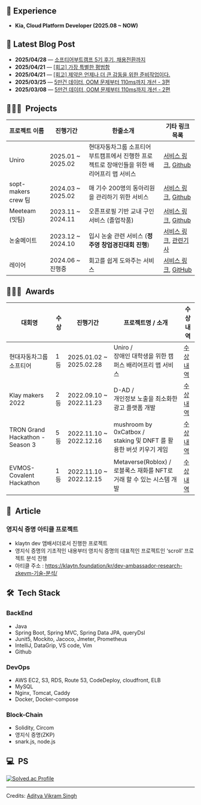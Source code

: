 ## 💼 Experience
 * **Kia, Cloud Platform Developer (2025.08 ~ NOW)**

<!-- BLOG-POST-START -->
## 📝 Latest Blog Post

- **2025/04/28** — [소프티어부트캠프 5기 후기, 채용전환까지](https://gamxong.tistory.com/166)
- **2025/04/21** — [[회고] 가장 특별한 평범함](https://gamxong.tistory.com/165)
- **2025/04/21** — [[회고] 제약은 언제나 더 큰 감동을 위한 준비작업이다.](https://gamxong.tistory.com/164)
- **2025/03/25** — [5만건 데이터, OOM 문제부터 110ms까지 개선 - 3편](https://gamxong.tistory.com/162)
- **2025/03/08** — [5만건 데이터, OOM 문제부터 110ms까지 개선 - 2편](https://gamxong.tistory.com/161)

<!-- BLOG-POST-END -->
 
 ## 👨🏻‍💻 &nbsp;Projects
 
 | 프로젝트 이름 | 진행기간       | 한줄소개             | 기타 링크 목록                   |
 |---------------|---------------|---------------------|----------------------------------|
 |  Uniro   | 2025.01 ~ 2025.02 | 현대자동차그룹 소프티어 부트캠프에서 진행한 프로젝트로 장애인들을 위한 배리어프리 맵 서비스 | [서비스 링크](https://www.uniro.site/), [Github](https://github.com/softeer5th/Team2-Getit) |
 |  sopt-makers crew 팀   | 2024.03 ~ 2025.02 | 매 기수 200명의 동아리원을 관리하기 위한 서비스 | [서비스 링크](https://playground.sopt.org/), [Github](https://github.com/sopt-makers/sopt-crew-backend) |
 | Meeteam (밋팀)   | 2023.11 ~ 2024.11  | 오픈프로필 기반 교내 구인 서비스 (졸업작품)    | [서비스 링크](https://www.meeteam.co.kr), [Github](https://github.com/MeeTeamIdle/MeeTeam_BackEnd) |
 | 논술메이트  | 2023.12 ~ 2024.10 | 입시 논술 관련 서비스 (**정주영 창업경진대회 진행**) | [서비스 링크](https://www.nonsoolmate.com/), [관련기사](https://www.mk.co.kr/news/it/11170786)   |
 | 레이어   | 2024.06 ~ 진행중 | 회고를 쉽게 도와주는 서비스 | [서비스 링크](https://www.layerapp.io/), [GitHub](https://github.com/depromeet/layer-server)    |
 
 
 ## 👨🏻‍💻 &nbsp;Awards
 
 | 대회명 |   수상     | 진행기간             | 프로젝트명 / 소개                  | 수상내역                  |
 |---------------|---------------|---------------------|----------------------------------|---------------------|
 | 현대자동차그룹 소프티어 | 1등  | 2025.01.02 ~ 2025.02.28 |  Uniro /<br>장애인 대학생을 위한 캠퍼스 배리어프리 맵 서비스  | [수상내역](https://www.notion.so/1ac796e8d5dd80e0aceeee11ee94ff4f?pvs=4) |
 | Klay makers 2022 | 2등  | 2022.09.10 ~ 2022.11.23 |  D-AD /<br>개인정보 노출을 최소화한 광고 플랫폼 개발  | [수상내역](https://medium.com/klaytn-kr/글로벌-해커톤-klaymakers22-수상자-공개-83a709903d68) |
 | TRON Grand Hackathon - Season 3 | 5등  | 2022.11.10 ~ 2022.12.16 |  mushroom by 0xCatbox /<br> staking 및 DNFT 를 활용한 버섯 키우기 게임  | [수상내역](https://cointelegraph.com/press-releases/tron-grand-hackathon-2022-season-3-winners-announced) |
 | EVMOS-Covalent Hackathon  | 1등  | 2022.11.10 ~ 2022.12.15 |  Metaverse(Roblox) /<br> 로블록스 재화를 NFT로 거래 할 수 있는 시스템 개발 | [수상 내역](https://medium.com/encode-club/evmos-covalent-onemillionwallets-hackathon-prizewinners-and-summary-22fca2302c37) |
 
 
 ## 📝 &nbsp;Article
 
 ### 영지식 증명 아티클 프로젝트
 * klaytn dev 앰배서더로서 진행한 프로젝트
 * 영지식 증명의 기초적인 내용부터 영지식 증명의 대표적인 프로젝트인 ‘scroll’ 프로젝트 분석 진행
 * 아티클 주소 : https://klaytn.foundation/kr/dev-ambassador-research-zkevm-기술-분석/
 
 ## 🛠 &nbsp;Tech Stack
 ### BackEnd
 * Java
 * Spring Boot, Spring MVC, Spring Data JPA, queryDsl
 * Junit5, Mockito, Jacoco, Jmeter, Prometheus
 * IntelliJ, DataGrip, VS code, Vim
 * Github
 
 ### DevOps
 * AWS EC2, S3, RDS, Route 53, CodeDeploy, cloudfront, ELB
 * MySQL
 * Nginx, Tomcat, Caddy
 * Docker, Docker-compose
 
 ### Block-Chain
 * Solidity, Circom
 * 영지식 증명(ZKP)
 * snark.js, node.js
 
 ## 💻 &nbsp;PS
 [![Solved.ac Profile](http://mazassumnida.wtf/api/v2/generate_badge?boj=mikekks)](https://solved.ac/mikekks/)
 
 
 -----
 Credits: [Aditya Vikram Singh](https://github.com/AVS1508)
